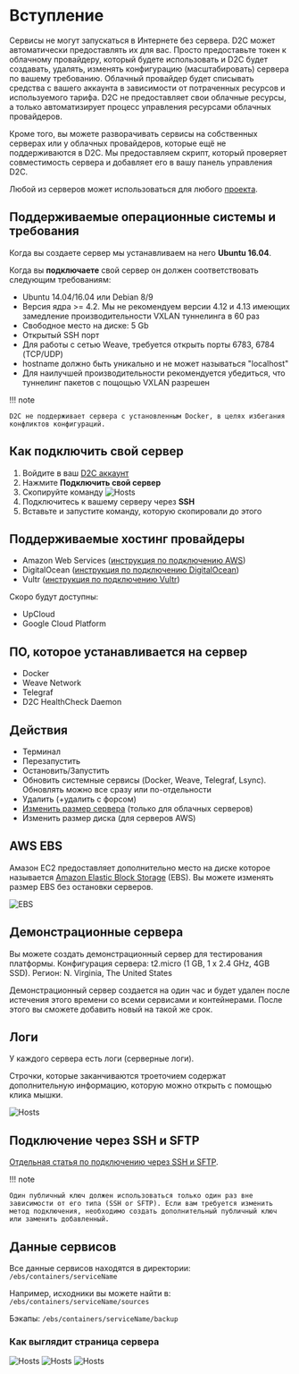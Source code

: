 # Вступление

Сервисы не могут запускаться в Интернете без сервера. D2C может автоматически предоставлять их для вас. Просто предоставьте токен к облачному провайдеру, который будете использовать и D2C будет создавать, удалять, изменять конфигурацию (масштабировать) сервера по вашему требованию. Облачный провайдер будет списывать средства с вашего аккаунта в зависимости от потраченных ресурсов и используемого тарифа. D2C не предоставляет свои облачные ресурсы, а только автоматизирует процесс управления ресурсами облачных провайдеров.

Кроме того, вы можете разворачивать сервисы на собственных серверах или у облачных провайдеров, которые ещё не поддерживаются в D2C. Мы предоставляем скрипт, который проверяет совместимость сервера и добавляет его в вашу панель управления D2C.

Любой из серверов может использоваться для любого [проекта](/getting-started/projects/).

## Поддерживаемые операционные системы и требования

Когда вы создаете сервер мы устанавливаем на него **Ubuntu 16.04**.

Когда вы **подключаете** свой сервер он должен соответствовать следующим требованиям:

- Ubuntu 14.04/16.04 или Debian 8/9
- Версия ядра >= 4.2. Мы не рекомендуем версии 4.12 и 4.13 имеющих замедление производительности VXLAN туннелинга в 60 раз
- Свободное место на диске: 5 Gb
- Открытый SSH порт
- Для работы с сетью Weave, требуется открыть порты 6783, 6784 (TCP/UDP)
- hostname должно быть уникально и не может называться "localhost"
- Для наилучшей производительности рекомендуется убедиться, что туннелинг пакетов с пощощью VXLAN разрешен

!!! note

    D2C не поддерживает сервера с установленным Docker, в целях избегания конфликтов конфигураций.

## Как подключить свой сервер

1. Войдите в ваш [D2C аккаунт](https://panel.d2c.io/account/signup)
2. Нажмите **Подключить свой сервер**
3. Скопируйте команду
![Hosts](../img/hosts_connect_own.png)
4. Подключитесь к вашему серверу через **SSH**
5. Вставьте и запустите команду, которую скопировали до этого

## Поддерживаемые хостинг провайдеры

- Amazon Web Services ([инструкция по подключению AWS](/getting-started/cloud-providers/#amazon-web-services))
- DigitalOcean ([инструкция по подключению DigitalOcean](/getting-started/cloud-providers/#digital-ocean))
- Vultr ([инструкция по подключению Vultr](/getting-started/cloud-providers/#vultr))

Скоро будут доступны:

- UpCloud
- Google Cloud Platform

## ПО, которое устанавливается на сервер

- Docker
- Weave Network
- Telegraf
- D2C HealthCheck Daemon

## Действия

- Терминал
- Перезапустить
- Остановить/Запустить
- Обновить системные сервисы (Docker, Weave, Telegraf, Lsync). Обновлять можно все сразу или по-отдельности
- Удалить (+удалить с форсом)
- [Изменить размер сервера](/platform/scaling/#_3) (только для облачных серверов)
- Изменить размер диска (для серверов AWS)

## AWS EBS

Амазон EC2 предоставляет дополнительно место  на диске которое называется [Amazon Elastic Block Storage](https://aws.amazon.com/ebs/?nc1=h_ls) (EBS). Вы можете изменять размер EBS без остановки серверов.

![EBS](../img/scaling_ebs.png)

## Демонстрационные сервера

Вы можете создать демонстрационный сервер для тестирования платформы.
Конфигурация сервера: t2.micro (1 GB, 1 x 2.4 GHz, 4GB SSD).
Регион: N. Virginia, The United States

Демонстрационный сервер создается на один час и будет удален после истечения этого времени со всеми сервисами и контейнерами. После этого вы сможете добавить новый на такой же срок.

## Логи

У каждого сервера есть логи (серверные логи).

Строчки, которые заканчиваются троеточием содержат дополнительную информацию, которую можно открыть с помощью клика мышки.

![Hosts](../img/host_logs.png)

## Подключение через SSH и SFTP

[Отдельная статья по подключению через SSH и SFTP](/platform/ssh-sftp/).

!!! note

    Один публичный ключ должен использоваться только один раз вне зависимости от его типа (SSH or SFTP). Если вам требуется изменить метод подключения, необходимо создать дополнительный публичный ключ или заменить добавленный.

## Данные сервисов

Все данные сервисов находятся в директории:
`/ebs/containers/serviceName`

Например, исходники вы можете найти в:
`/ebs/containers/serviceName/sources`

Бэкапы:
`/ebs/containers/serviceName/backup`

### Как выглядит страница сервера

![Hosts](../img/host_page.png)
![Hosts](../img/host_page2.png)
![Hosts](../img/host_page3.png)
